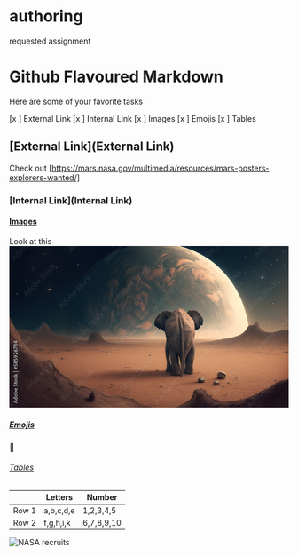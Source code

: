 # authoring
requested assignment

# Github Flavoured Markdown

Here are some of your favorite tasks

[x ] External Link
[x ] Internal Link
[x ] Images
[x ] Emojis
[x ] Tables


## [External Link](External Link)

Check out [https://mars.nasa.gov/multimedia/resources/mars-posters-explorers-wanted/]

### [Internal Link](Internal Link)

#### [Images](Images)

Look at this ![mars elephants are real](elephant_mars.jpg)

##### [Emojis](Emojis) 

🥵

###### [Tables](Tables) 

|        |Letters    |Number      |
|--------|-----------|------------|
|Row 1   |a,b,c,d,e  |1,2,3,4,5   |
|Row 2   |f,g,h,i,k  |6,7,8,9,10  |

![NASA recruits](mars_explorers_wanted.jpg)
